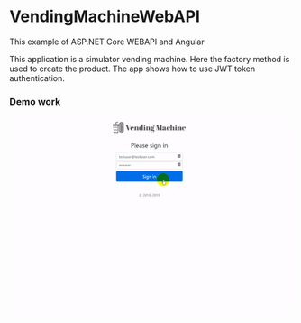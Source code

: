 # VendingMachineWebAPI
This example of ASP.NET Core WEBAPI and Angular

This application is a simulator vending machine. Here the factory method is used to create the product. The app shows how to use JWT token authentication.

### Demo work
![Alt text](/GitHubAssets/gif_preview.gif?raw=true "Optional Title")

